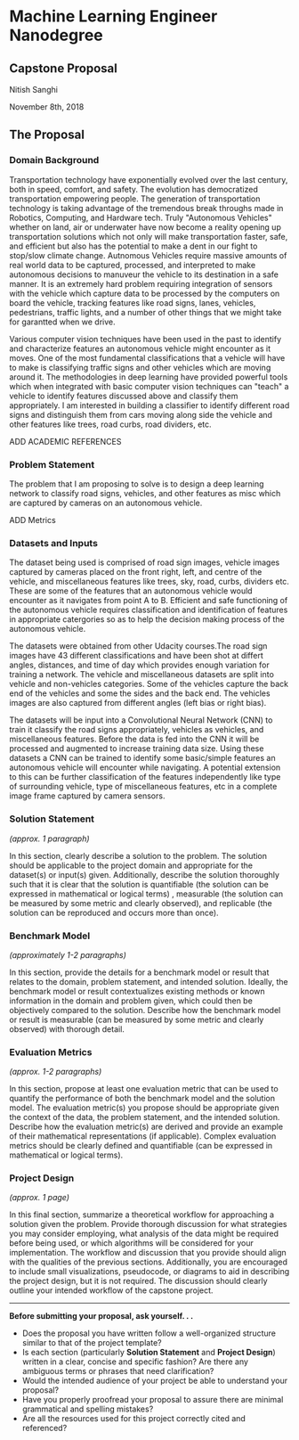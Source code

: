 # Machine Learning Engineer Nanodegree
## Capstone Proposal
Nitish Sanghi

November  8th, 2018

## The Proposal
### Domain Background
Transportation technology have exponentially evolved over the last century, both in speed, comfort, and safety. The evolution has democratized transportation empowering people. The generation of transportation technology is taking advantage
of the tremendous break throughs made in Robotics, Computing, and Hardware tech. Truly "Autonomous Vehicles" whether on land, air or underwater have now become a reality opening up transportation solutions which not only will make transportation faster, safe, and efficient but also has the potential to make a dent in our fight to stop/slow climate change. Autnomous Vehicles require massive amounts of real world data to be captured, processed, and interpreted to make autonomous decisions to manuveur the vehicle to its destination in a safe manner. It is an extremely hard problem requiring integration of sensors with the vehicle which capture data to be processed by the computers on board the vehicle, tracking features like road signs, lanes, vehicles, pedestrians, traffic lights, and a number of other things that we might take for garantted when we drive.

Various computer vision techniques have been used in the past to identify and characterize features an autonomous vehicle might encounter as it moves. One of the most fundamental classifications that a vehicle will have to make is classifying traffic signs and other vehicles which are moving around it. The methodologies in deep learning have provided powerful tools which when integrated with basic computer vision techniques can "teach" a vehicle to identify features discussed above and classify them appropriately. I am interested in building a classifier to identify different road signs and distinguish them from cars moving along side the vehicle and other features like trees, road curbs, road dividers, etc.

ADD ACADEMIC REFERENCES 

### Problem Statement
The problem that I am proposing to solve is to design a deep learning network to classify road signs, vehicles, and other features as misc which are captured by cameras on an autonomous vehicle.

ADD Metrics

### Datasets and Inputs
The dataset being used is comprised of road sign images, vehicle images captured by cameras placed on the front right, left, and centre of the vehicle, and miscellaneous features like trees, sky, road, curbs, dividers etc. These are some of the features that an autonomous vehicle would encounter as it navigates from point A to B. Efficient and safe functioning of the autonomous vehicle requires classification and identification of features in appropriate catergories so as to help the decision making process of the autonomous vehicle. 

The datasets were obtained from other Udacity courses.The road sign images have 43 different classifications and have been shot at differt angles, distances, and time of day which provides enough variation for training a network. The vehicle and miscellaneous datasets are split into vehicle and non-vehicles categories. Some of the vehicles capture the back end of the vehicles and some the sides and the back end. The vehicles images are also captured from different angles (left bias or right bias). 

The datasets will be input into a Convolutional Neural Network (CNN) to train it classify the road signs appropriately, vehicles as vehicles, and miscellaneous features. Before the data is fed into the CNN it will be processed and augmented to increase training data size. Using these datasets a CNN can be trained to identify some basic/simple features an autonomous vehicle will encounter while navigating. A potential extension to this can be further classification of the features independently like type of surrounding vehicle, type of miscellaneous features, etc in a complete image frame captured by camera sensors.

### Solution Statement
_(approx. 1 paragraph)_

In this section, clearly describe a solution to the problem. The solution should be applicable to the project domain and appropriate for the dataset(s) or input(s) given. Additionally, describe the solution thoroughly such that it is clear that the solution is quantifiable (the solution can be expressed in mathematical or logical terms) , measurable (the solution can be measured by some metric and clearly observed), and replicable (the solution can be reproduced and occurs more than once).

### Benchmark Model
_(approximately 1-2 paragraphs)_

In this section, provide the details for a benchmark model or result that relates to the domain, problem statement, and intended solution. Ideally, the benchmark model or result contextualizes existing methods or known information in the domain and problem given, which could then be objectively compared to the solution. Describe how the benchmark model or result is measurable (can be measured by some metric and clearly observed) with thorough detail.

### Evaluation Metrics
_(approx. 1-2 paragraphs)_

In this section, propose at least one evaluation metric that can be used to quantify the performance of both the benchmark model and the solution model. The evaluation metric(s) you propose should be appropriate given the context of the data, the problem statement, and the intended solution. Describe how the evaluation metric(s) are derived and provide an example of their mathematical representations (if applicable). Complex evaluation metrics should be clearly defined and quantifiable (can be expressed in mathematical or logical terms).

### Project Design
_(approx. 1 page)_

In this final section, summarize a theoretical workflow for approaching a solution given the problem. Provide thorough discussion for what strategies you may consider employing, what analysis of the data might be required before being used, or which algorithms will be considered for your implementation. The workflow and discussion that you provide should align with the qualities of the previous sections. Additionally, you are encouraged to include small visualizations, pseudocode, or diagrams to aid in describing the project design, but it is not required. The discussion should clearly outline your intended workflow of the capstone project.

-----------

**Before submitting your proposal, ask yourself. . .**

- Does the proposal you have written follow a well-organized structure similar to that of the project template?
- Is each section (particularly **Solution Statement** and **Project Design**) written in a clear, concise and specific fashion? Are there any ambiguous terms or phrases that need clarification?
- Would the intended audience of your project be able to understand your proposal?
- Have you properly proofread your proposal to assure there are minimal grammatical and spelling mistakes?
- Are all the resources used for this project correctly cited and referenced?
